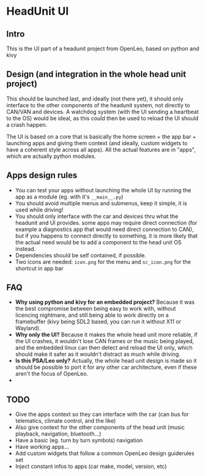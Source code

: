 # HeadUnit UI

## Intro

This is the UI part of a headunit project from OpenLeo, based on python and kivy

## Design (and integration in the whole head unit project)

This should be launched last, and ideally (not there yet), it should only interface to the other components of the headunit system, not directly to CAN/VAN and devices. A watchdog system (with the UI sending a heartbeat to the OS) would be ideal, as this could then be used to reload the UI should a crash happen.

The UI is based on a core that is basically the home screen + the app bar + launching apps and giving them context (and ideally, custom widgets to have a coherent style across all apps). All the actual features are in "apps", which are actually python modules.


## Apps design rules

* You can test your apps without launching the whole UI by running the app as a module (eg. with it's `__main__.py`)
* You should avoid multiple menus and submenus, keep it simple, it is used while driving!
* You should only interface with the car and devices thru what the headunit and UI provides. some apps may require direct connection (for example a diagnostics app that would need direct connection to CAN), but if you happens to connect directly to something, it is more likely that the actual need would be to add a component to the head unit OS instead.
* Dependencies should be self contained, if possible.
* Two icons are needed: `icon.png` for the menu and `sc_icon.png` for the shortcut in app bar

## FAQ

* **Why using python and kivy for an embedded project?** Because it was the best compromise between being easy to work with, without licencing nightmare, and still being able to work directly on a framebuffer (kivy being SDL2 based, you can run it without X11 or Wayland).
* **Why only the UI?** Because it makes the whole head unit more reliable, if the UI crashes, it wouldn't lose CAN frames or the music being played, and the embedded linux can then detect and reload the UI only, which should make it safer as it wouldn't distract as much while driving.
* **Is this PSA/Leo only?** Actually, the whole head unit design is made so it should be possible to port it for any other car architecture, even if these aren't the focus of OpenLeo.
* 

## TODO

* Give the apps context so they can interface with the car (can bus for telematics, climate control, and the like)
* Also give context for the other components of the head unit (music playback, navigation, bluetooth...)
* Have a basic (eg. turn by turn symbols) navigation
* Have working apps...
* Add custom widgets that follow a common OpenLeo design guiderules set
* Inject constant infos to apps (car make, model, version, etc)
